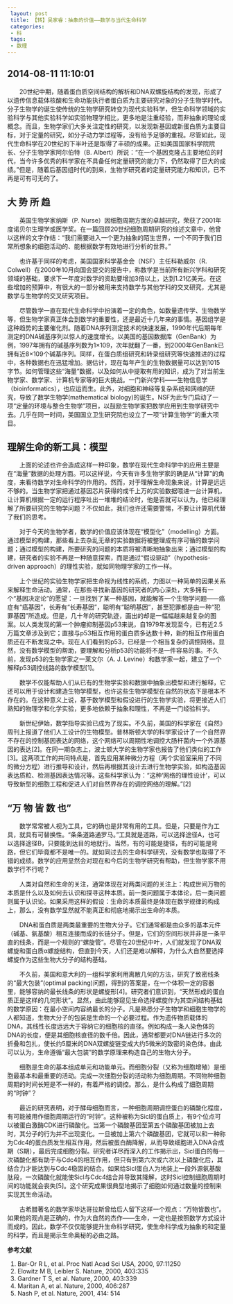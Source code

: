 ```yaml
---
 layout: post
 title: 【转】吴家睿：抽象的价值——数学与当代生命科学
 categories:
 - 科
 tags:
 - 数理
---
```


## 2014-08-11 11:10:01

　　20世纪中期，随着蛋白质空间结构的解析和DNA双螺旋结构的发现，形成了以遗传信息载体核酸和生命功能执行者蛋白质为主要研究对象的分子生物学时代。分子生物学的诞生使传统的生物学研究转变为现代实验科学，但生命科学领域的实验科学与其他实验科学如实验物理学相比，更多地是注重经验，而非抽象的理论或概念。而且，生物学家们大多关注定性的研究，以发现新基因或新蛋白质为主要目标，对于定量的研究，如分子动力学过程等，没有给予足够的重视。尽管如此，现代生命科学在20世纪的下半叶还是取得了丰硕的成果。正如美国国家科学院院长、分子生物学家阿尔伯特（B. Albert）所说：“在一个基因克隆占主要地位的时代，当今许多优秀的科学家在不具备任何定量研究的能力下，仍然取得了巨大的成绩。”但是，随着后基因组时代的到来，生物学研究者的定量研究能力和知识，已不再是可有可无的了。

## 大 势 所 趋

　　英国生物学家纳斯（P. Nurse）因细胞周期方面的卓越研究，荣获了2001年度诺贝尔生理学或医学奖。在一篇回顾20世纪细胞周期研究的综述文章中，他曾以这样的文字作结：“我们需要进入一个更为抽象的陌生世界，一个不同于我们日常所想象的细胞活动的、能根据数学有效地进行分析的世界。”

　　也许基于同样的考虑，美国国家科学基金会（NSF）主任科勒威尔（R. Colwell）在2000年10月向国会提交的报告中，称数学是当前所有新兴学科和研究领域的基础，要求下一年度对数学的资助要增加3倍以上，达到1.21亿美元。在这些增加的预算中，有很大的一部分被用来支持数学与其他学科的交叉研究，尤其是数学与生物学的交叉研究项目。

　　尽管数学一直在现代生命科学中扮演着一定的角色，如数量遗传学、生物数学等，但生物学家真正体会到数学的重要性，还是最近十几年来的事情。基因组学是这种趋势的主要催化剂。随着DNA序列测定技术的快速发展，1990年代后期每年测定的DNA碱基序列以惊人的速度增长。以美国的基因数据库（GenBank）为例，1997年拥有的碱基序列数为1×109，次年就翻了一番，到2000年GenBank已拥有近8×109个碱基序列。同样，在蛋白质组研究和转录组研究等快速推进的过程中，各种数据也在迅猛增加。据估计，现在每年产生的生物数据量可以达到1015字节。如何管理这些“海量”数据，以及如何从中提取有用的知识，成为了对当前生物学家、数学家、计算机专家等的巨大挑战。一门新兴学科——生物信息学（bioinformatics），也应运而生。此外，对细胞和神经等复杂系统和网络的研究，导致了数学生物学(mathematical biology)的诞生。NSF为此专门启动了一项“定量的环境与整合生物学”项目，以鼓励生物学家把数学应用到生物学研究中去。几乎在同一时间，美国国立卫生研究院也设立了一项“计算生物学”的重大项目。

## 理解生命的新工具：模型

　　上面的论述也许会造成这样一种印象，数学在现代生命科学中的应用主要是在“海量”数据的处理方面。可以这样说，今天有许多生物学家的确是从“计算”的角度，来看待数学对生命科学的作用的。然而，对于理解生命现象来说，计算是远远不够的。当生物学家把通过基因芯片获得的成千上万的实验数据喂进一台计算机，让计算机根据一定的运行程序吐出一堆堆的结论时，他是否就可以认为，他已经理解了所要研究的生物学问题？不仅如此，我们也许还需要警惕，不要让计算机代替了我们的思考。

　　对于今天的生物学者，数学的价值应该体现在“模型化”（modelling）方面。通过模型的构建，那些看上去杂乱无章的实验数据将被整理成有序可循的数学问题；通过模型的构建，所要研究的问题的本质将被清晰地抽象出来；通过模型的构建，研究者的实验不再是一种随意探索，而是通过“假设驱动”（hypothesis-driven approach）的理性实验，就如同物理学家的工作一样。

　　上个世纪的实验生物学家把生命视为线性的系统，力图以一种简单的因果关系来解释生命活动。通常，在那些寻找新基因的研究者的内心深处，大多拥有一个“基因决定论”的愿望：一旦找到了某一种基因，就能解答一个生物学问题——癌症有“癌基因”，长寿有“长寿基因”，聪明有“聪明基因”，甚至犯罪都是由一种“犯罪基因”所造成。但是，几十年的研究轨迹，画出的却是一幅幅越来越复杂的图案。以人类发现的第一个肿瘤抑制基因p53来说，自1979年发现至今，已有近2.5万篇文章涉及到它；直接与p53相互作用的蛋白质多达数十种，新的相互作用蛋白质还在不断发现之中。现在人们看到的p53，已经是一个相当复杂的调控网络。显然，没有数学模型的帮助，要理解和分析p53的功能将不是一件容易的事。不久前，发现p53的生物学家之一莱文尔（A. J. Levine）和数学家一起，建立了一个解释p53调控线路的数学模型[1]。

　　数学不仅能帮助人们从已有的生物学实验和数据中抽象出模型和进行解释，它还可以用于设计和建造生物学模型，也许这些生物学模型在自然的状态下是根本不存在的。在这种意义上说，基于数学模型和假设进行的生物学实验，将更接近人们熟知的物理学和化学实验，更多地依赖于抽象和理性，不再是一门经验科学。

　　新世纪伊始，数学指导实验已成为了现实。不久前，美国的科学家在《自然》周刊上报道了他们人工设计的生物模型。普林斯顿大学的科学家设计了一个自然界不存在的控制基因表达的网络，这个网络可以周期性地调控大肠杆菌内一个外源基因的表达[2]。在同一期杂志上，波士顿大学的生物学家也报告了他们类似的工作[3]。这两项工作的共同特点是，首先应用某种微分方程（两个实验室采用了不同的微分方程）进行推导和设计，然后再根据其设计去进行生物学实验，如构造基因表达质粒、检测基因表达情况等。这些科学家认为：“这种‘网络的理性设计’，可以导致新型的细胞工程和促进人们对自然界存在的调控网络的理解。”[2]

## “万 物 皆 数 也”

　　数学常常被人视为工具，它的确也是非常有用的工具。但是，只要是作为工具，就具有可替换性。“条条道路通罗马。”工具就是道路，可以选择途径A，也可以选择途径B，只要能到达目的地就行。当然，有的可能是捷径，有的可能是弯路，但它们毕竟都不是唯一的。就如同过去的生命科学研究，没有数学也取得了不错的成绩。数学的应用显然会对现在和今后的生物学研究有帮助，但生物学家不用数学行不行呢？

　　人类对自然和生命的关注，通常体现在对两类问题的关注上：构成世间万物的本质是什么以及如何去认识和探寻这种本质。前一类问题属于本体论，后一类问题则属于认识论。如果采用这样的假设：生命的本质最终是体现在数学规律的构成上，那么，没有数学显然就不能真正和彻底地揭示出生命的本质。

　　DNA和蛋白质是两类最重要的生物大分子。它们通常都是由众多的基本元件（碱基、氨基酸）相互连接而成的长链分子。但是，它们的空间形状并非是一条平直的线条，而是一个规则的“螺旋管”。尽管在20世纪中叶，人们就发现了DNA双螺旋和蛋白质α螺旋结构，但直到今天，人们还是难以解释，为什么大自然要选择螺旋作为这些生物大分子的结构基础。

　　不久前，美国和意大利的一组科学家利用离散几何的方法，研究了致密线条的“最大包装”(optimal packing)问题，得到的答案是，在一个体积一定的容器里，能够容纳的最长线条的形状是螺旋形[4]。研究者们意识到，“天然形成的蛋白质正是这样的几何形状”。显然，由此能够窥见生命选择螺旋作为其空间结构基础的数学原因：在最小空间内容纳最长的分子。凡是熟悉分子生物学和细胞生物学的人都知道，生物大分子的包装是生命的一个必要过程。作为遗传物质载体的DNA，其线性长度远远大于容纳它的细胞核的直径。例如构成一条人染色体的DNA的长度，便是其细胞核直径的数千倍。因此，通常都要对DNA链进行多次的折叠和包扎，使长约5厘米的DNA双螺旋链变成大约5微米的致密的染色体。由此可以认为，生命遵循“最大包装”的数学原理来构造自己的生物大分子。

　　细胞是生命的基本组成单元和功能单元。而细胞分裂（又称为细胞增殖）是细胞最基本和最重要的活动。完成一次细胞分裂的活动称为细胞周期。不同物种细胞周期的时间长短是不一样的，有着严格的调控。那么，是什么构成了细胞周期的“时钟”？

　　最近的研究表明，对于酵母细胞而言，一种细胞周期调控蛋白的磷酸化程度，有可能被用作细胞周期运行的“时钟”。这种被称为Sicl的蛋白质上，有9个位点可以被蛋白激酶CDK进行磷酸化。当第一个磷酸基团至第五个磷酸基团被加上去时，其分子的行为并不出现变化。一旦被加上第六个磷酸基团，它就可以和一种称为Cdc4的蛋白质发生相互作用，然后被蛋白酶降解，从而导致细胞进入DNA合成期（S期），最后完成细胞分裂。研究者详尽而深入的工作揭示出，Sicl蛋白的每一次磷酸化都有助于与Cdc4的相互作用，但只有到第六次或六次以上磷酸化后，其结合力才能达到与Cdc4稳固的结合。如果给Sicl蛋白人为地装上一段外源氨基酸肽段，一次磷酸化就能使Sicl与Cdc4结合并导致其降解，这时Sicl控制细胞周期时间的功能就会丧失[5]。这个研究成果很典型地揭示了细胞如何通过数量的控制来实现其生命活动。

　　古希腊著名的数学家毕达哥拉斯曾给后人留下这样一个观点：“万物皆数也”。如果他的观点是正确的，作为大自然的杰作——生命，一定也是按照数学方式设计而成的。因此，数学不仅仅能够提升生命科学研究，使生命科学成为抽象的和定量的科学，而且是揭示生命奥秘的必由之路。

**参考文献**

1. Bar-Or R L, et al. Proc Natl Acad Sci USA, 2000, 97:11250 
2. Elowitz M B, Leibler S. Nature, 2000, 403:335
3. Gardner T S, et al. Nature, 2000, 403:339
4. Maritan A, et al. Nature, 2000, 406:287
5. Nash P, et al. Nature, 2001, 414: 514
